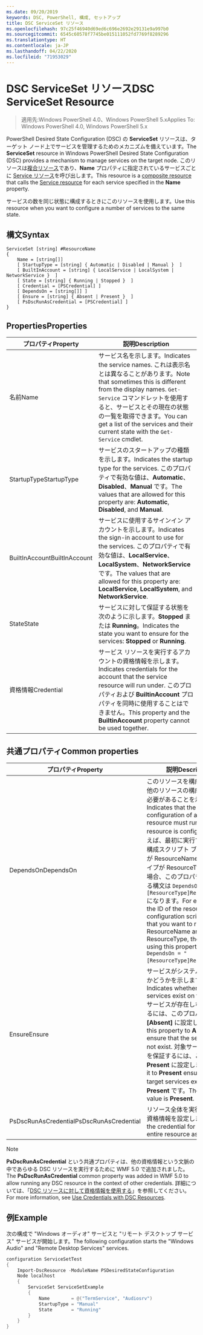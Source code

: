 ```yaml
---
ms.date: 09/20/2019
keywords: DSC, PowerShell, 構成, セットアップ
title: DSC ServiceSet リソース
ms.openlocfilehash: 97c25f46940d69ed6c696e2692e29131e9a997b0
ms.sourcegitcommit: 6545c60578f7745be015111052fd7769f8289296
ms.translationtype: HT
ms.contentlocale: ja-JP
ms.lasthandoff: 04/22/2020
ms.locfileid: "71953029"
---
```

# <a name="dsc-serviceset-resource"></a><span data-ttu-id="df335-103">DSC ServiceSet リソース</span><span class="sxs-lookup"><span data-stu-id="df335-103">DSC ServiceSet Resource</span></span>

> <span data-ttu-id="df335-104">適用先:Windows PowerShell 4.0、Windows PowerShell 5.x</span><span class="sxs-lookup"><span data-stu-id="df335-104">Applies To: Windows PowerShell 4.0, Windows PowerShell 5.x</span></span>

<span data-ttu-id="df335-105">PowerShell Desired State Configuration (DSC) の **ServiceSet** リソースは、ターゲット ノード上でサービスを管理するためのメカニズムを備えています。</span><span class="sxs-lookup"><span data-stu-id="df335-105">The **ServiceSet** resource in Windows PowerShell Desired State Configuration (DSC) provides a mechanism to manage services on the target node.</span></span> <span data-ttu-id="df335-106">このリソースは[複合リソース](../../../resources/authoringResourceComposite.md)であり、**Name** プロパティに指定されているサービスごとに [Service リソース](serviceResource.md)を呼び出します。</span><span class="sxs-lookup"><span data-stu-id="df335-106">This resource is a [composite resource](../../../resources/authoringResourceComposite.md) that calls the [Service resource](serviceResource.md) for each service specified in the **Name** property.</span></span>

<span data-ttu-id="df335-107">サービスの数を同じ状態に構成するときにこのリソースを使用します。</span><span class="sxs-lookup"><span data-stu-id="df335-107">Use this resource when you want to configure a number of services to the same state.</span></span>

## <a name="syntax"></a><span data-ttu-id="df335-108">構文</span><span class="sxs-lookup"><span data-stu-id="df335-108">Syntax</span></span>

```Syntax
ServiceSet [string] #ResourceName
{
    Name = [string[]]
    [ StartupType = [string] { Automatic | Disabled | Manual }  ]
    [ BuiltInAccount = [string] { LocalService | LocalSystem | NetworkService }  ]
    [ State = [string] { Running | Stopped }  ]
    [ Credential = [PSCredential] ]
    [ DependsOn = [string[]] ]
    [ Ensure = [string] { Absent | Present }  ]
    [ PsDscRunAsCredential = [PSCredential] ]
}
```

## <a name="properties"></a><span data-ttu-id="df335-109">Properties</span><span class="sxs-lookup"><span data-stu-id="df335-109">Properties</span></span>

|<span data-ttu-id="df335-110">プロパティ</span><span class="sxs-lookup"><span data-stu-id="df335-110">Property</span></span> |<span data-ttu-id="df335-111">説明</span><span class="sxs-lookup"><span data-stu-id="df335-111">Description</span></span> |
|---|---|
|<span data-ttu-id="df335-112">名前</span><span class="sxs-lookup"><span data-stu-id="df335-112">Name</span></span> |<span data-ttu-id="df335-113">サービス名を示します。</span><span class="sxs-lookup"><span data-stu-id="df335-113">Indicates the service names.</span></span> <span data-ttu-id="df335-114">これは表示名とは異なることがあります。</span><span class="sxs-lookup"><span data-stu-id="df335-114">Note that sometimes this is different from the display names.</span></span> <span data-ttu-id="df335-115">`Get-Service` コマンドレットを使用すると、サービスとその現在の状態の一覧を取得できます。</span><span class="sxs-lookup"><span data-stu-id="df335-115">You can get a list of the services and their current state with the `Get-Service` cmdlet.</span></span> |
|<span data-ttu-id="df335-116">StartupType</span><span class="sxs-lookup"><span data-stu-id="df335-116">StartupType</span></span> |<span data-ttu-id="df335-117">サービスのスタートアップの種類を示します。</span><span class="sxs-lookup"><span data-stu-id="df335-117">Indicates the startup type for the services.</span></span> <span data-ttu-id="df335-118">このプロパティで有効な値は、**Automatic**、**Disabled**、**Manual** です。</span><span class="sxs-lookup"><span data-stu-id="df335-118">The values that are allowed for this property are: **Automatic**, **Disabled**, and **Manual**.</span></span> |
|<span data-ttu-id="df335-119">BuiltInAccount</span><span class="sxs-lookup"><span data-stu-id="df335-119">BuiltInAccount</span></span> |<span data-ttu-id="df335-120">サービスに使用するサインイン アカウントを示します。</span><span class="sxs-lookup"><span data-stu-id="df335-120">Indicates the sign-in account to use for the services.</span></span> <span data-ttu-id="df335-121">このプロパティで有効な値は、**LocalService**、**LocalSystem**、**NetworkService** です。</span><span class="sxs-lookup"><span data-stu-id="df335-121">The values that are allowed for this property are: **LocalService**, **LocalSystem**, and **NetworkService**.</span></span> |
|<span data-ttu-id="df335-122">State</span><span class="sxs-lookup"><span data-stu-id="df335-122">State</span></span> |<span data-ttu-id="df335-123">サービスに対して保証する状態を次のように示します。**Stopped** または **Running**。</span><span class="sxs-lookup"><span data-stu-id="df335-123">Indicates the state you want to ensure for the services: **Stopped** or **Running**.</span></span> |
|<span data-ttu-id="df335-124">資格情報</span><span class="sxs-lookup"><span data-stu-id="df335-124">Credential</span></span> |<span data-ttu-id="df335-125">サービス リソースを実行するアカウントの資格情報を示します。</span><span class="sxs-lookup"><span data-stu-id="df335-125">Indicates credentials for the account that the service resource will run under.</span></span> <span data-ttu-id="df335-126">このプロパティおよび **BuiltinAccount** プロパティを同時に使用することはできません。</span><span class="sxs-lookup"><span data-stu-id="df335-126">This property and the **BuiltinAccount** property cannot be used together.</span></span> |

## <a name="common-properties"></a><span data-ttu-id="df335-127">共通プロパティ</span><span class="sxs-lookup"><span data-stu-id="df335-127">Common properties</span></span>

|<span data-ttu-id="df335-128">プロパティ</span><span class="sxs-lookup"><span data-stu-id="df335-128">Property</span></span> |<span data-ttu-id="df335-129">説明</span><span class="sxs-lookup"><span data-stu-id="df335-129">Description</span></span> |
|---|---|
|<span data-ttu-id="df335-130">DependsOn</span><span class="sxs-lookup"><span data-stu-id="df335-130">DependsOn</span></span> |<span data-ttu-id="df335-131">このリソースを構成する前に、他のリソースの構成を実行する必要があることを示します。</span><span class="sxs-lookup"><span data-stu-id="df335-131">Indicates that the configuration of another resource must run before this resource is configured.</span></span> <span data-ttu-id="df335-132">たとえば、最初に実行するリソース構成スクリプト ブロックの ID が ResourceName で、そのタイプが ResourceType である場合、このプロパティを使用する構文は `DependsOn = "[ResourceType]ResourceName"` になります。</span><span class="sxs-lookup"><span data-stu-id="df335-132">For example, if the ID of the resource configuration script block that you want to run first is ResourceName and its type is ResourceType, the syntax for using this property is `DependsOn = "[ResourceType]ResourceName"`.</span></span> |
|<span data-ttu-id="df335-133">Ensure</span><span class="sxs-lookup"><span data-stu-id="df335-133">Ensure</span></span> |<span data-ttu-id="df335-134">サービスがシステムに存在するかどうかを示します。</span><span class="sxs-lookup"><span data-stu-id="df335-134">Indicates whether the services exist on the system.</span></span> <span data-ttu-id="df335-135">サービスが存在しないようにするには、このプロパティを **[Absent]** に設定します。</span><span class="sxs-lookup"><span data-stu-id="df335-135">Set this property to **Absent** to ensure that the services do not exist.</span></span> <span data-ttu-id="df335-136">対象サービスの存在を保証するには、これを **Present** に設定します</span><span class="sxs-lookup"><span data-stu-id="df335-136">Setting it to **Present** ensures that target services exist.</span></span> <span data-ttu-id="df335-137">既定値は **Present** です。</span><span class="sxs-lookup"><span data-stu-id="df335-137">The default value is **Present**.</span></span> |
|<span data-ttu-id="df335-138">PsDscRunAsCredential</span><span class="sxs-lookup"><span data-stu-id="df335-138">PsDscRunAsCredential</span></span> |<span data-ttu-id="df335-139">リソース全体を実行するための資格情報を設定します。</span><span class="sxs-lookup"><span data-stu-id="df335-139">Sets the credential for running the entire resource as.</span></span> |

> [!NOTE]
> <span data-ttu-id="df335-140">**PsDscRunAsCredential** という共通プロパティは、他の資格情報という文脈の中であらゆる DSC リソースを実行するために WMF 5.0 で追加されました。</span><span class="sxs-lookup"><span data-stu-id="df335-140">The **PsDscRunAsCredential** common property was added in WMF 5.0 to allow running any DSC resource in the context of other credentials.</span></span> <span data-ttu-id="df335-141">詳細については、「[DSC リソースに対して資格情報を使用する](../../../configurations/runasuser.md)」を参照してください。</span><span class="sxs-lookup"><span data-stu-id="df335-141">For more information, see [Use Credentials with DSC Resources](../../../configurations/runasuser.md).</span></span>

## <a name="example"></a><span data-ttu-id="df335-142">例</span><span class="sxs-lookup"><span data-stu-id="df335-142">Example</span></span>

<span data-ttu-id="df335-143">次の構成で "Windows オーディオ" サービスと "リモート デスクトップ サービス" サービスが開始します。</span><span class="sxs-lookup"><span data-stu-id="df335-143">The following configuration starts the "Windows Audio" and "Remote Desktop Services" services.</span></span>

```powershell
configuration ServiceSetTest
{
    Import-DscResource -ModuleName PSDesiredStateConfiguration
    Node localhost
    {
        ServiceSet ServiceSetExample
        {
            Name        = @("TermService", "Audiosrv")
            StartupType = "Manual"
            State       = "Running"
        }
    }
}
```
